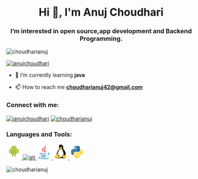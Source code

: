 <h1 align="center">Hi 👋, I'm Anuj Choudhari</h1>
<h3 align="center">I’m interested in open source,app development and Backend Programming.</h3>

<p align="left"> <img src="https://komarev.com/ghpvc/?username=choudharianuj&label=Profile%20views&color=0e75b6&style=flat" alt="choudharianuj" /> </p>

<p align="left"> <a href="https://twitter.com/ianujchoudhari" target="blank"><img src="https://img.shields.io/twitter/follow/ianujchoudhari?logo=twitter&style=for-the-badge" alt="ianujchoudhari" /></a> </p>

- 🌱 I’m currently learning **java**

- 📫 How to reach me **choudharianuj42@gmail.com**

<h3 align="left">Connect with me:</h3>
<p align="left">
<a href="https://twitter.com/ianujchoudhari" target="blank"><img align="center" src="https://raw.githubusercontent.com/rahuldkjain/github-profile-readme-generator/master/src/images/icons/Social/twitter.svg" alt="ianujchoudhari" height="30" width="40" /></a>
<a href="https://discord.gg/choudharianuj" target="blank"><img align="center" src="https://raw.githubusercontent.com/rahuldkjain/github-profile-readme-generator/master/src/images/icons/Social/discord.svg" alt="choudharianuj" height="30" width="40" /></a>
</p>

<h3 align="left">Languages and Tools:</h3>
<p align="left"> <a href="https://developer.android.com" target="_blank" rel="noreferrer"> <img src="https://raw.githubusercontent.com/devicons/devicon/master/icons/android/android-original-wordmark.svg" alt="android" width="40" height="40"/> </a> <a href="https://git-scm.com/" target="_blank" rel="noreferrer"> <img src="https://www.vectorlogo.zone/logos/git-scm/git-scm-icon.svg" alt="git" width="40" height="40"/> </a> <a href="https://www.java.com" target="_blank" rel="noreferrer"> <img src="https://raw.githubusercontent.com/devicons/devicon/master/icons/java/java-original.svg" alt="java" width="40" height="40"/> </a> <a href="https://www.linux.org/" target="_blank" rel="noreferrer"> <img src="https://raw.githubusercontent.com/devicons/devicon/master/icons/linux/linux-original.svg" alt="linux" width="40" height="40"/> </a> <a href="https://www.python.org" target="_blank" rel="noreferrer"> <img src="https://raw.githubusercontent.com/devicons/devicon/master/icons/python/python-original.svg" alt="python" width="40" height="40"/> </a> </p>

<p><img align="center" src="https://github-readme-stats.vercel.app/api/top-langs?username=choudharianuj&show_icons=true&locale=en&layout=compact" alt="choudharianuj" /></p>
